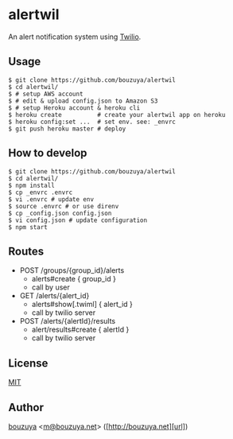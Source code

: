 # alertwil

An alert notification system using [Twilio](https://www.twilio.com/).

## Usage

```
$ git clone https://github.com/bouzuya/alertwil
$ cd alertwil/
$ # setup AWS account
$ # edit & upload config.json to Amazon S3
$ # setup Heroku account & heroku cli
$ heroku create          # create your alertwil app on heroku
$ heroku config:set ...  # set env. see: _envrc
$ git push heroku master # deploy
```

## How to develop

```
$ git clone https://github.com/bouzuya/alertwil
$ cd alertwil/
$ npm install
$ cp _envrc .envrc
$ vi .envrc # update env
$ source .envrc # or use direnv
$ cp _config.json config.json
$ vi config.json # update configuration
$ npm start
```

## Routes

- POST /groups/{group_id}/alerts
  - alerts#create { group_id }
  - call by user
- GET /alerts/{alert_id}
  - alerts#show[.twiml] { alert_id }
  - call by twilio server
- POST /alerts/{alertId}/results
  - alert/results#create { alertId }
  - call by twilio server

## License

[MIT](LICENSE)

## Author

[bouzuya][user] &lt;[m@bouzuya.net][email]&gt; ([http://bouzuya.net][url])

[user]: https://github.com/bouzuya
[email]: mailto:m@bouzuya.net
[url]: http://bouzuya.net
